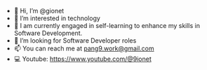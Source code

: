 - 👋 Hi, I’m @gionet
- 👀 I’m interested in technology
- 🌱 I am currently engaged in self-learning to enhance my skills in Software Development.
- 💞️ I’m looking for Software Developer roles
- 📫 You can reach me at pang9.work@gmail.com
- :computer: Youtube: https://www.youtube.com/@9ionet
<!---
gionet/gionet is a ✨ special ✨ repository because its `README.md` (this file) appears on your GitHub profile.
You can click the Preview link to take a look at your changes.
--->

